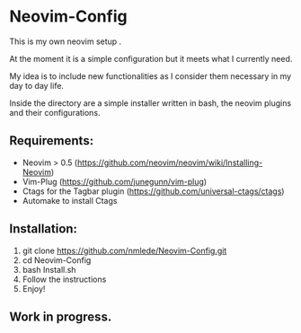 # __Neovim-Config__

This is my own neovim setup .

At the moment it is a simple configuration but it meets what I currently need.

My idea is to include new functionalities as I consider them necessary in my day to day life.

Inside the directory are a simple installer written in bash, the neovim plugins and their configurations.

## __Requirements:__

- Neovim > 0.5 (https://github.com/neovim/neovim/wiki/Installing-Neovim)
- Vim-Plug (https://github.com/junegunn/vim-plug)
- Ctags for the Tagbar plugin (https://github.com/universal-ctags/ctags)
- Automake to install Ctags

## __Installation:__

1. git clone https://github.com/nmlede/Neovim-Config.git
2. cd Neovim-Config
3. bash Install.sh
4. Follow the instructions
5. Enjoy!

## __Work in progress.__
